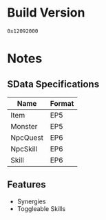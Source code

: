 # Build Version

`0x12092000`

# Notes

## SData Specifications

| Name          | Format   |
|---------------|----------|
| Item          | EP5      |
| Monster       | EP5      |
| NpcQuest      | EP6      |
| NpcSkill      | EP6      |
| Skill         | EP6      |

## Features

* Synergies
* Toggleable Skills
